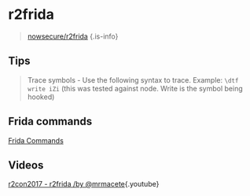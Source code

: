 <!-- TITLE: r2frida -->
# r2frida
> [nowsecure/r2frida](https://github.com/nowsecure/r2frida) {.is-info}

## Tips
> Trace symbols
>		- Use the following syntax to trace. Example: `\dtf write iZi` (this was tested against node. Write is the symbol being hooked)

## Frida commands
[Frida Commands](plugins/Frida-Commands)


## Videos
[r2con2017 - r2frida /by @mrmacete](https://www.youtube.com/watch?list=PLjIhlLNy_Y9Oe-nfcPEpaki0_En5dhQ5S&time_continue=15&v=URyd4bcV-Ik){.youtube}
